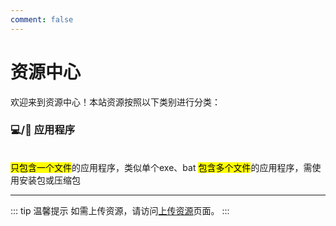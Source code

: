 ```yaml
---
comment: false
---
```

# 资源中心
欢迎来到资源中心！本站资源按照以下类别进行分类：

### 💻/📱 应用程序
<br>
<NCard title="⚙️ 独立型应用程序" link="../resources/single">
  <mark>只包含一个文件</mark>的应用程序，类似单个exe、bat
</NCard>

<NCard title="📦 打包型应用程序" link="../resources/pack">
  <mark>包含多个文件</mark>的应用程序，需使用安装包或压缩包
</NCard>

---
::: tip 温馨提示
如需上传资源，请访问[上传资源](../community/upload)页面。
:::